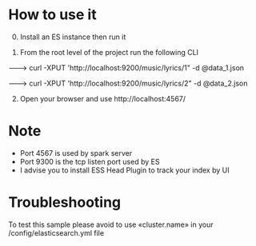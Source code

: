 # How to use it 

0) Install an ES instance then run it 

1) From the root level of the project run the following CLI 

---> curl -XPUT 'http://localhost:9200/music/lyrics/1" -d @data_1.json 

---> curl -XPUT 'http://localhost:9200/music/lyrics/2" -d @data_2.json 

2) Open your browser and use http://localhost:4567/


# Note

* Port 4567 is used by spark server
* Port 9300 is the tcp listen port used by ES
* I advise you to install ESS Head Plugin to track your index by UI

# Troubleshooting

To test this sample please avoid to use «cluster.name» in your /config/elasticsearch.yml file
